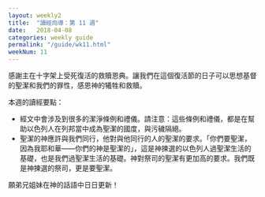 ```yaml
---
layout: weekly2
title:  "讀經向導：第 11 週"
date:   2018-04-08
categories: weekly guide
permalink: "/guide/wk11.html"
weekNum: 11
---
```


感謝主在十字架上受死復活的救贖恩典。讓我們在這個復活節的日子可以思想基督的聖潔和我們的罪性，感恩神的犧牲和救贖。

本週的讀經要點：

+ 經文中會涉及到很多的潔淨條例和禮儀。請注意：這些條例和禮儀，都是在幫助以色列人在列邦當中成為聖潔的國度，與污穢隔絕。
+ 聖潔的神應許與我們同行，他對與他同行的人的聖潔的要求。「你們要聖潔，因為我耶和華——你們的神是聖潔的」，這是神揀選的以色列人過聖潔生活的基礎，也是我們過聖潔生活的基礎。神對祭司的聖潔有更加高的要求。我們既是神揀選的祭司，更是要聖潔。

願弟兄姐妹在神的話語中日日更新！
